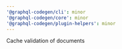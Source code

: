 ```yaml
---
'@graphql-codegen/cli': minor
'@graphql-codegen/core': minor
'@graphql-codegen/plugin-helpers': minor
---
```


Cache validation of documents
